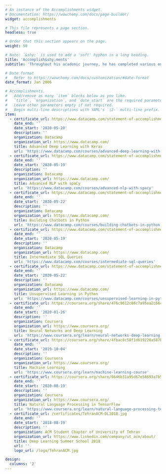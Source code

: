 ```yaml
---
# An instance of the Accomplishments widget.
# Documentation: https://wowchemy.com/docs/page-builder/
widget: accomplishments

# This file represents a page section.
headless: true

# Order that this section appears on the page.
weight: 50

# Note: `&shy;` is used to add a 'soft' hyphen in a long heading.
title: 'Accomplish&shy;ments'
subtitle: 'Throughout his academic journey, he has completed various online courses. However, in recent years, he has been relying on several learning resources, such as Youtube videos, online articles, academic papers, and books, to acquire knowledge.'

# Date format
#   Refer to https://wowchemy.com/docs/customization/#date-format
date_format: Jan 2006

# Accomplishments.
#   Add/remove as many `item` blocks below as you like.
#   `title`, `organization`, and `date_start` are the required parameters.
#   Leave other parameters empty if not required.
#   Begin multi-line descriptions with YAML's `|2-` multi-line prefix.
item:
  - certificate_url: https://www.datacamp.com/statement-of-accomplishment/course/4389bdc774ab59ade0def7da9f609cfceb881109
    date_end: ''
    date_start: '2020-05-20'
    description: ''
    organization: Datacamp
    organization_url: https://www.datacamp.com/
    title: Advanced Deep Learning with Keras
    url: 'https://www.datacamp.com/courses/advanced-deep-learning-with-keras'
  - certificate_url: https://www.datacamp.com/statement-of-accomplishment/course/12db179235e0a2e5bb56c15ba688c6bfe76bfd1a
    date_end: ''
    date_start: '2020-05-19'
    description: ''
    organization: Datacamp
    organization_url: https://www.datacamp.com/
    title: Advanced NLP with spaCy
    url: 'https://www.datacamp.com/courses/advanced-nlp-with-spacy'
  - certificate_url: https://www.datacamp.com/statement-of-accomplishment/course/beb4b8d1d06f3ad446c82b3201789c9ff5ce0045
    date_end: ''
    date_start: '2020-05-22'
    description: ''
    organization: Datacamp
    organization_url: https://www.datacamp.com/
    title: Building Chatbots in Python
    url: 'https://www.datacamp.com/courses/building-chatbots-in-python'
  - certificate_url: https://www.datacamp.com/statement-of-accomplishment/course/2571ec005fe02237d768bae659c6a18be11e94a5
    date_end: ''
    date_start: '2020-05-19'
    description: ''
    organization: Datacamp
    organization_url: https://www.datacamp.com/
    title: Intermediate SQL Queries
    url: 'https://www.datacamp.com/courses/intermediate-sql-queries'
  - certificate_url: https://www.datacamp.com/statement-of-accomplishment/course/f3b03b3f62d486a5697b54e4c244d3733f3904c0
    date_end: ''
    date_start: '2020-05-22'
    description: ''
    organization: Datacamp
    organization_url: https://www.datacamp.com/
    title: Unsupervised Learning in Python
    url: 'https://www.datacamp.com/courses/unsupervised-learning-in-python'
  - certificate_url: https://coursera.org/share/476c9612c86c7a95ea2c66407bf27727
    date_end: ''
    date_start: '2020-01-26'
    description: ''
    organization: Coursera
    organization_url: https://www.coursera.org/
    title: Neural Networks and Deep Learning
    url: 'https://www.coursera.org/learn/neural-networks-deep-learning'
  - certificate_url: https://coursera.org/share/4fbac8c58f1d619220a587b34af80d16
    date_end: ''
    date_start: '2019-10-04'
    description: ''
    organization: Coursera
    organization_url: https://www.coursera.org/
    title: Machine Learning
    url: 'https://www.coursera.org/learn/machine-learning-course'
  - certificate_url: https://coursera.org/share/6646b31a95d67e58693a7b51f6477a03
    date_end: ''
    date_start: '2020-08-19'
    description: ''
    organization: Coursera
    organization_url: https://www.coursera.org/
    title: Natural Language Processing in TensorFlow
    url: 'https://www.coursera.org/learn/natural-language-processing-tensorflow'
  - certificate_url: /certificates/TehranACM-DL2018.jpg
    date_end: ''
    date_start: '2018-08-19'
    description: ''
    organization: ACM Student Chapter of University of Tehran
    organization_url: https://www.linkedin.com/company/ut_acm/about/
    title: Deep Learning Summer School 2018
    url: ''
    logo_url: /logo/TehranACM.jpg

design:
  columns: '2'
---
```

